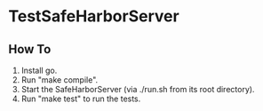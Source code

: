 # TestSafeHarborServer
## How To
1. Install go.
2. Run "make compile".
2. Start the SafeHarborServer (via ./run.sh from its root directory).
3. Run "make test" to run the tests.
